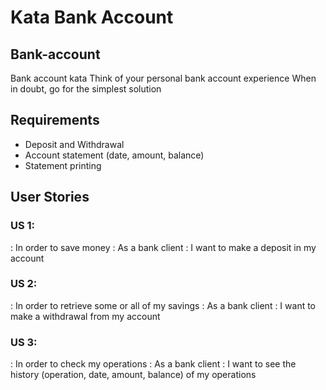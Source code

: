 # Kata Bank Account

## Bank-account
Bank account kata
Think of your personal bank account experience When in doubt, go for the simplest solution
## Requirements
* Deposit and Withdrawal
* Account statement (date, amount, balance)
* Statement printing
## User Stories
### US 1:
: In order to save money
: As a bank client
: I want to make a deposit in my account
### US 2:
: In order to retrieve some or all of my savings
: As a bank client
: I want to make a withdrawal from my account
### US 3:
: In order to check my operations
: As a bank client
: I want to see the history (operation, date, amount, balance) of my operations
